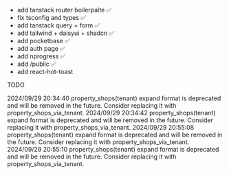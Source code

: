- add tanstack router boilerpalte ✅
- fix tsconfig and types ✅
- add tanstack query + form ✅
- add tailwind + daisyui + shadcn ✅
- add pocketbase ✅
- add auth page ✅
- add nprogress ✅
- add /public ✅
- add react-hot-toast



TODO

2024/09/29 20:34:40 property_shops(tenant) expand format is deprecated and will be removed in the future. Consider replacing it with property_shops_via_tenant.
2024/09/29 20:34:42 property_shops(tenant) expand format is deprecated and will be removed in the future. Consider replacing it with property_shops_via_tenant.
2024/09/29 20:55:08 property_shops(tenant) expand format is deprecated and will be removed in the future. Consider replacing it with property_shops_via_tenant.
2024/09/29 20:55:10 property_shops(tenant) expand format is deprecated and will be removed in the future. Consider replacing it with property_shops_via_tenant.
